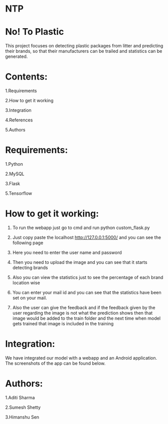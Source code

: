 # NTP
# No! To Plastic

This project focuses on detecting plastic packages from litter and predicting their brands, so that their manufacturers can be trailed and statistics can be generated.
# Contents:

1.Requirements 

2.How to get it working

3.Integration

4.References

5.Authors

# Requirements:

1.Python

2.MySQL

3.Flask

5.Tensorflow

# How to get it working:

1. To run the webapp just go to cmd and run python custom_flask.py

2. Just copy paste the localhost http://127.0.0.1:5000/ and you can see the following page 

3. Here you need to enter the user name and password 

4. Then you need to upload the image and you can see that it starts detecting brands 

5. Also you can view the statistics just to see the percentage of each brand location wise 

6. You can enter your mail id and you can see that the statistics have been set on your mail.

7. Also the user can give the feedback and if the feedback given by the user regarding the image is not what the prediction shows then 
that image would be added to the train folder and the next time when model gets trained that image is included in the training

# Integration:

We have integrated our model with a webapp and an Android application.
The screenshots of the app can be found below.

# Authors:

1.Aditi Sharma

2.Sumesh Shetty

3.Himanshu Sen
